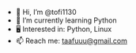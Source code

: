 - 👋 Hi, I’m @tofi1130
- 🌱 I’m currently learning Python
- 🖥️ Interested in: Python, Linux
- 📫 Reach me: taafuuu@gmail.com

<!---
tofi1130/tofi1130 is a ✨ special ✨ repository because its `README.md` (this file) appears on your GitHub profile.
You can click the Preview link to take a look at your changes.
--->
